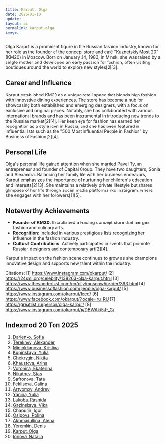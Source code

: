 ```yaml
---
title: Karput, Olga
date: 2025-01-10
update:
layout: ai
permalink: karput-olga
image:
---
```


Olga Karput is a prominent figure in the Russian fashion industry, known for her role as the founder of the concept store and café "Kuznetskiy Most 20" (KM20) in Moscow. Born on January 24, 1983, in Minsk, she was raised by a single mother and developed an early passion for fashion, often visiting boutiques around the world to explore new styles[2][3].

## Career and Influence

Karput established KM20 as a unique retail space that blends high fashion with innovative dining experiences. The store has become a hub for showcasing both established and emerging designers, with a focus on exclusive and original pieces. Notably, she has collaborated with various international brands and has been instrumental in introducing new trends to the Russian market[2][4]. Her keen eye for fashion has earned her recognition as a style icon in Russia, and she has been featured in influential lists such as the "500 Most Influential People in Fashion" by Business of Fashion[2][4].

## Personal Life

Olga's personal life gained attention when she married Pavel Ty, an entrepreneur and founder of Capital Group. They have two daughters, Sonia and Alexandra. Balancing her family life with her business endeavors, Karput emphasizes the importance of nurturing her children's education and interests[2][3]. She maintains a relatively private lifestyle but shares glimpses of her life through social media platforms like Instagram, where she engages with her followers[1][5].

## Noteworthy Achievements

- **Founder of KM20**: Established a leading concept store that merges fashion and culinary arts.
- **Recognition**: Included in various prestigious lists recognizing her influence in the fashion industry.
- **Cultural Contributions**: Actively participates in events that promote Russian designers and contemporary art[2][4].

Karput's impact on the fashion scene continues to grow as she champions innovative design and supports new talent within the industry.

Citations:
[1] https://www.instagram.com/okarput/
[2] https://24smi.org/celebrity/138263-olga-karput.html
[3] https://www.thevanderlust.com/en/city/moscow/insider/393.html
[4] https://www.businessoffashion.com/people/olga-karput/
[5] https://www.instagram.com/okarput/feed/
[6] https://www.facebook.com/okarput/?locale=ru_RU
[7] https://greatlist.ru/person/olga-karput/
[8] https://www.instagram.com/okarput/p/DBWAki5J-_G/


## Indexmod 20 Топ 2025

1. [Darienko, Sofia](darienko-sofia)  
2. [Terekhov, Alexander](terekhov-alexander)  
3. [Mininkhanova, Kristina](mininkhanova-kristina)  
4. [Kupinskaya, Yulia](kupinskaya-yulia)  
5. [Chekrygin, Nikita](chekrygin-nikita)  
6. [Khaustova, Arina](khaustova-arina)  
7. [Voronina, Ekaterina](voronina-ekaterina)  
8. [Nikatnov, Stas](nikatnov-stas)  
9. [Safronova, Tata](safronova-tata)  
10. [Feklisova, Galina](feklisova-galina)  
11. [Artyomov, Andrey](artyomov-andrey)  
12. [Yanina, Yulia](yanina-yulia)  
13. [Lakoba, Rashida](lakoba-rashida)  
14. [Gazinskaya, Vika](gazinskaya-vika)  
15. [Chapurin, Igor](chapurin-igor)  
16. [Osipova, Polina](osipova-polina)  
17. [Akhmadullina, Alena](akhmadullina-alena-designer)  
18. [Yeremkin, Denis](yeremkin-denis)  
19. [Karput, Olga](karput-olga)  
20. [Ionova, Natalia](ionova-natalia)  
